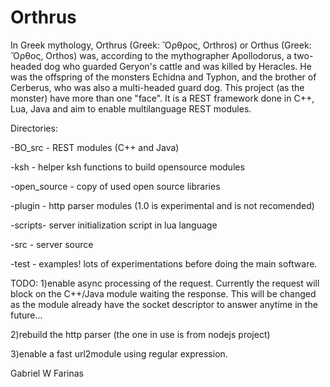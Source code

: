 # Orthrus
In Greek mythology, Orthrus (Greek: Ὄρθρος, Orthros) or Orthus (Greek: Ὄρθος, Orthos) was, according to the mythographer Apollodorus, a two-headed dog who guarded Geryon's cattle and was killed by Heracles. He was the offspring of the monsters Echidna and Typhon, and the brother of Cerberus, who was also a multi-headed guard dog. This project (as the monster) have more than one "face". It is a REST framework done in C++, Lua, Java and aim to enable multilanguage REST modules.


Directories:

-BO_src - REST modules (C++ and Java)

-ksh    - helper ksh functions to build opensource modules

-open_source - copy of used open source libraries

-plugin - http parser modules (1.0 is experimental and is not recomended)

-scripts- server initialization script in lua language

-src    - server source

-test   - examples! lots of experimentations before doing the main software.

TODO:
1)enable async processing of the request. Currently the request will block on
the C++/Java module waiting the response. This will be changed as the module
already have the socket descriptor to answer anytime in the future...

2)rebuild the http parser (the one in use is from nodejs project)

3)enable a fast url2module using regular expression.


Gabriel W Farinas

